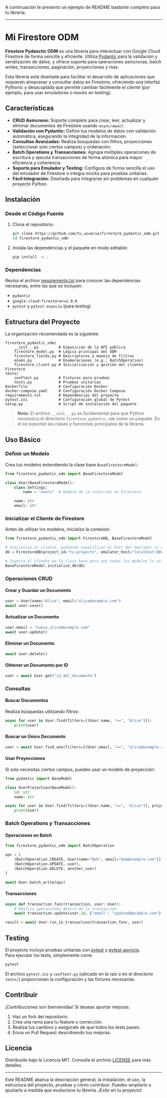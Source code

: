 A continuación te presento un ejemplo de README bastante completo para tu librería:

---

# Mi Firestore ODM

**Firestore Pydanctic ODM** es una librería para interactuar con Google Cloud Firestore de forma sencilla y eficiente. Utiliza [Pydantic](https://pydantic-docs.helpmanual.io/) para la validación y serialización de datos, y ofrece soporte para operaciones asíncronas, batch writes, transacciones, paginación, proyecciones y más.  

Esta librería está diseñada para facilitar el desarrollo de aplicaciones que requieren almacenar y consultar datos en Firestore, ofreciendo una interfaz Pythonic y desacoplada que permite cambiar fácilmente el cliente (por ejemplo, para usar emuladores o mocks en testing).

## Características

- **CRUD Asíncrono:** Soporte completo para crear, leer, actualizar y eliminar documentos de Firestore usando `async/await`.
- **Validación con Pydantic:** Define tus modelos de datos con validación automática, asegurando la integridad de la información.
- **Consultas Avanzadas:** Realiza búsquedas con filtros, proyecciones (seleccionar solo ciertos campos) y ordenación.
- **Batch Operations y Transacciones:** Agrupa múltiples operaciones de escritura y ejecuta transacciones de forma atómica para mayor eficiencia y coherencia.
- **Soporte para Emulador y Testing:** Configura de forma sencilla el uso del emulador de Firestore o integra mocks para pruebas unitarias.
- **Fácil Integración:** Diseñada para integrarse sin problemas en cualquier proyecto Python.

## Instalación

### Desde el Código Fuente

1. Clona el repositorio:
   ```bash
   git clone https://github.com/tu_usuario/firestore_pydantic_odm.git
   cd firestore_pydantic_odm
   ```

2. Instala las dependencias y el paquete en modo editable:
   ```bash
   pip install -e .
   ```

### Dependencias

Revisa el archivo [requirements.txt](requirements.txt) para conocer las dependencias necesarias, entre las que se incluyen:
- `pydantic`
- `google-cloud-firestore>=2.0.0`
- `pytest` y `pytest-asyncio` (para testing)

## Estructura del Proyecto

La organización recomendada es la siguiente:

```
firestore_pydantic_odm/
    __init__.py         # Exposición de la API pública
    firestore_model.py  # Lógica principal del ODM
    firestore_fields.py # Descriptores y manejo de filtros
    enums.py            # Enumeraciones (e.g., BatchOperation)
    firestore_client.py # Inicialización y gestión del cliente Firestore
tests/
    conftest.py         # Fixtures para pruebas
    tests.py            # Pruebas unitarias
Dockerfile              # Configuración Docker
docker-compose.yaml     # Configuración Docker Compose
requirements.txt        # Dependencias del proyecto
pytest.ini              # Configuración global de Pytest
setup.py                # Script de instalación del paquete
```

> **Nota:** El archivo `__init__.py` es fundamental para que Python reconozca el directorio `firestore_pydantic_odm` como un paquete. En él se exportan las clases y funciones principales de la librería.

## Uso Básico

### Definir un Modelo

Crea tus modelos extendiendo la clase base `BaseFirestoreModel`:

```python
from firestore_pydantic_odm import BaseFirestoreModel

class User(BaseFirestoreModel):
    class Settings:
        name = "users"  # Nombre de la colección en Firestore

    name: str
    email: str
```

### Inicializar el Cliente de Firestore

Antes de utilizar los modelos, inicializa la conexión:

```python
from firestore_pydantic_odm import FirestoreDB, BaseFirestoreModel

# Inicializa el cliente, pudiendo especificar el host del emulador si es necesario
db = FirestoreDB(project_id="tu-proyecto", emulator_host="localhost:8080")

# Inyecta el cliente en la clase base para que todos los modelos lo utilicen
BaseFirestoreModel.initialize_db(db)
```

### Operaciones CRUD

#### Crear y Guardar un Documento

```python
user = User(name="Alice", email="alice@example.com")
await user.save()
```

#### Actualizar un Documento

```python
user.email = "nueva_alice@example.com"
await user.update()
```

#### Eliminar un Documento

```python
await user.delete()
```

#### Obtener un Documento por ID

```python
user = await User.get("id_del_documento")
```

### Consultas

#### Buscar Documentos

Realiza búsquedas utilizando filtros:

```python
async for user in User.find(filters=[(User.name, "==", "Alice")]):
    print(user)
```

#### Buscar un Único Documento

```python
user = await User.find_one(filters=[(User.email, "==", "alice@example.com")])
```

#### Usar Proyecciones

Si solo necesitas ciertos campos, puedes usar un modelo de proyección:

```python
from pydantic import BaseModel

class UserProjection(BaseModel):
    id: str
    name: str

async for user in User.find(filters=[(User.name, "==", "Alice")], projection=UserProjection):
    print(user)
```

### Batch Operations y Transacciones

#### Operaciones en Batch

```python
from firestore_pydantic_odm import BatchOperation

ops = [
    (BatchOperation.CREATE, User(name="Bob", email="bob@example.com")),
    (BatchOperation.UPDATE, user),
    (BatchOperation.DELETE, another_user)
]

await User.batch_write(ops)
```

#### Transacciones

```python
async def transaction_func(transaction, user: User):
    # Realiza operaciones dentro de la transacción
    await transaction.update(user.id, {"email": "updated@example.com"})

result = await User.run_in_transaction(transaction_func, user)
```

## Testing

El proyecto incluye pruebas unitarias con [pytest](https://docs.pytest.org/) y [pytest-asyncio](https://github.com/pytest-dev/pytest-asyncio).  
Para ejecutar los tests, simplemente corre:

```bash
pytest
```

El archivo `pytest.ini` y `conftest.py` (ubicado en la raíz o en el directorio `tests/`) proporcionan la configuración y las fixtures necesarias.

## Contribuir

¡Contribuciones son bienvenidas! Si deseas aportar mejoras:

1. Haz un fork del repositorio.
2. Crea una rama para tu feature o corrección.
3. Realiza tus cambios y asegúrate de que todos los tests pasen.
4. Envía un Pull Request describiendo tus mejoras.

## Licencia

Distribuido bajo la Licencia MIT. Consulta el archivo [LICENSE](LICENSE) para más detalles.

---

Este README abarca la descripción general, la instalación, el uso, la estructura del proyecto, pruebas y cómo contribuir. Puedes ampliarlo o ajustarlo a medida que evolucione tu librería. ¡Éxito en tu proyecto!